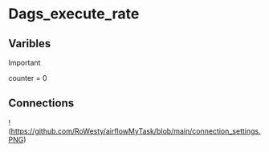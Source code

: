 # Dags_execute_rate
## Varibles
> [!IMPORTANT]
> counter = 0
## Connections
!(https://github.com/RoWesty/airflowMyTask/blob/main/connection_settings.PNG)
